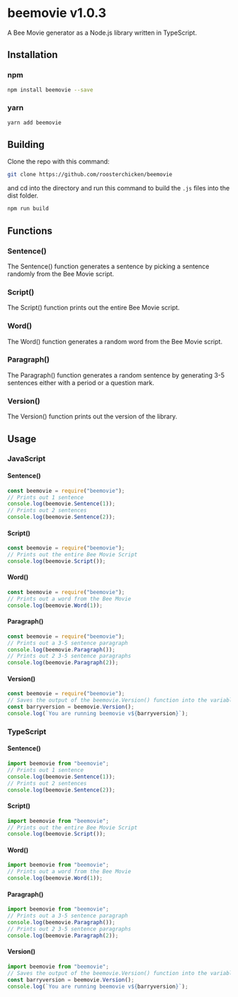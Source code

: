 # beemovie v1.0.3
A Bee Movie generator as a Node.js library written in TypeScript.

## Installation

### npm

```sh
npm install beemovie --save
```

### yarn

```sh
yarn add beemovie
```

## Building
Clone the repo with this command:
```sh
git clone https://github.com/roosterchicken/beemovie
```
and cd into the directory and run this command to build the `.js` files into the dist folder.
```sh
npm run build
```

## Functions
### Sentence()
The Sentence() function generates a sentence by picking a sentence randomly from the Bee Movie script.
### Script()
The Script() function prints out the entire Bee Movie script.
### Word()
The Word() function generates a random word from the Bee Movie script.
### Paragraph()
The Paragraph() function generates a random sentence by generating 3-5 sentences either with a period or a question mark.
### Version()
The Version() function prints out the version of the library.
## Usage

### JavaScript

#### Sentence()

```javascript
const beemovie = require("beemovie");
// Prints out 1 sentence
console.log(beemovie.Sentence(1));
// Prints out 2 sentences
console.log(beemovie.Sentence(2));
```

#### Script()

```javascript
const beemovie = require("beemovie");
// Prints out the entire Bee Movie Script
console.log(beemovie.Script());
```

#### Word()

```javascript
const beemovie = require("beemovie");
// Prints out a word from the Bee Movie
console.log(beemovie.Word(1));
```

#### Paragraph()

```javascript
const beemovie = require("beemovie");
// Prints out a 3-5 sentence paragraph
console.log(beemovie.Paragraph());
// Prints out 2 3-5 sentence paragraphs
console.log(beemovie.Paragraph(2));
```
#### Version()
```javascript
const beemovie = require("beemovie");
// Saves the output of the beemovie.Version() function into the variable barryversion
const barryversion = beemovie.Version();
console.log(`You are running beemovie v${barryversion}`);
```
### TypeScript

#### Sentence()

```typescript
import beemovie from "beemovie";
// Prints out 1 sentence
console.log(beemovie.Sentence(1));
// Prints out 2 sentences
console.log(beemovie.Sentence(2));
```

#### Script()

```typescript
import beemovie from "beemovie";
// Prints out the entire Bee Movie Script
console.log(beemovie.Script());
```

#### Word()

```typescript
import beemovie from "beemovie";
// Prints out a word from the Bee Movie
console.log(beemovie.Word(1));
```

#### Paragraph()

```typescript
import beemovie from "beemovie";
// Prints out a 3-5 sentence paragraph
console.log(beemovie.Paragraph());
// Prints out 2 3-5 sentence paragraphs
console.log(beemovie.Paragraph(2));
```
#### Version()
```typescript
import beemovie from "beemovie";
// Saves the output of the beemovie.Version() function into the variable barryversion
const barryversion = beemovie.Version();
console.log(`You are running beemovie v${barryversion}`);
```